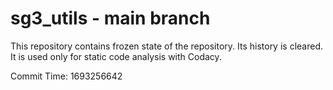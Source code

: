 # sg3_utils - main branch

This repository contains frozen state of the repository.
Its history is cleared. It is used only for static code
analysis with Codacy.

Commit Time: 1693256642